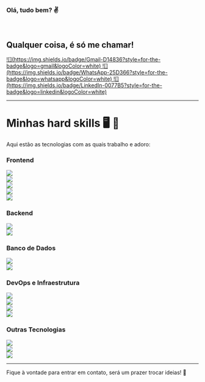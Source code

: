 ### Olá, tudo bem? ✌️  
<br/>  

## Qualquer coisa, é só me chamar!  

  <a href="mailto:davi@croicomputadores.com.br">
    ![](https://img.shields.io/badge/Gmail-D14836?style=for-the-badge&logo=gmail&logoColor=white)
  </a>
  <a href="https://wa.me/5591982792221">
    ![](https://img.shields.io/badge/WhatsApp-25D366?style=for-the-badge&logo=whatsapp&logoColor=white)
  </a>
  <a href="https://www.linkedin.com/in/seulinkedin">
    ![](https://img.shields.io/badge/LinkedIn-0077B5?style=for-the-badge&logo=linkedin&logoColor=white)
  </a>


---

# Minhas hard skills 🖥️ 🚀  
Aqui estão as tecnologias com as quais trabalho e adoro:

### **Frontend**  
![](https://img.shields.io/badge/HTML5-E34F26?style=for-the-badge&logo=html5&logoColor=white)  
![](https://img.shields.io/badge/CSS3-1572B6?style=for-the-badge&logo=css3&logoColor=white)  
![](https://img.shields.io/badge/JavaScript-F7DF1E?style=for-the-badge&logo=javascript&logoColor=black)  
![](https://img.shields.io/badge/React-20232A?style=for-the-badge&logo=react&logoColor=61DAFB)  
![](https://img.shields.io/badge/Next.js-000000?style=for-the-badge&logo=next.js&logoColor=white)  

### **Backend**  
![](https://img.shields.io/badge/Node.js-43853D?style=for-the-badge&logo=node.js&logoColor=white)  
![](https://img.shields.io/badge/Express.js-000000?style=for-the-badge&logo=express&logoColor=white)  

### **Banco de Dados**  
![](https://img.shields.io/badge/MongoDB-47A248?style=for-the-badge&logo=mongodb&logoColor=white)  
![](https://img.shields.io/badge/PostgreSQL-4169E1?style=for-the-badge&logo=postgresql&logoColor=white)  

### **DevOps e Infraestrutura**  
![](https://img.shields.io/badge/AWS-FF9900?style=for-the-badge&logo=amazonaws&logoColor=white)  
![](https://img.shields.io/badge/Vercel-000000?style=for-the-badge&logo=vercel&logoColor=white)  
![](https://img.shields.io/badge/Kubernetes-326CE5?style=for-the-badge&logo=kubernetes&logoColor=white)  
![](https://img.shields.io/badge/Docker-2496ED?style=for-the-badge&logo=docker&logoColor=white)  

### **Outras Tecnologias**  
![](https://img.shields.io/badge/Git-F05032?style=for-the-badge&logo=git&logoColor=white)  
![](https://img.shields.io/badge/Web3-5B78F7?style=for-the-badge&logo=ethereum&logoColor=white)  
![](https://img.shields.io/badge/N8N-FF652F?style=for-the-badge&logo=n8n&logoColor=white)  

---

Fique à vontade para entrar em contato, será um prazer trocar ideias! 🚀
